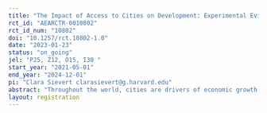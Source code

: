 ```yaml
---
title: "The Impact of Access to Cities on Development: Experimental Evidence from the D.R. Congo"
rct_id: "AEARCTR-0010802"
rct_id_num: "10802"
doi: "10.1257/rct.10802-1.0"
date: "2023-01-23"
status: "on_going"
jel: "P25, Z12, O15, I30 "
start_year: "2021-05-01"
end_year: "2024-12-01"
pi: "Clara Sievert clarasievert@g.harvard.edu"
abstract: "Throughout the world, cities are drivers of economic growth. They are hubs of innovation, entrepreneurship, and social change. Yet, the mechanisms through which the economic benefits of cities occur remain poorly understood because many social and economic forces change in tandem with urbanization. This project seeks to provide causal evidence about the impacts of access to cities in rural Africa on individuals' behaviors, beliefs, and economic wellbeing. We study the randomized rollout of a program promoting urban access in rural villages in the Democratic Republic of the Congo (DRC). Implemented by a local NGO called Congo Helping Hands (CHH), this “City Access Program” (CAP) provides regular weekly transportation by motorbike taxi to the city of Kananga to individuals living in rural villages surrounding the city. Our project studies the effects of CHH's programs on economic behaviors and outcomes as well as on individuals' beliefs and values."
layout: registration
---
```


